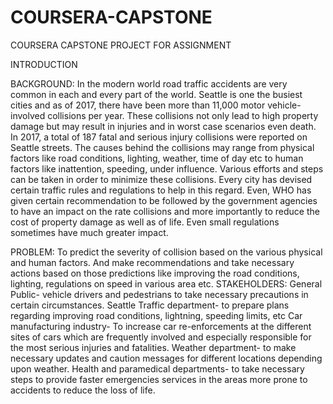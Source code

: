 # COURSERA-CAPSTONE
COURSERA CAPSTONE PROJECT FOR ASSIGNMENT 

INTRODUCTION

BACKGROUND: In the modern world road traffic accidents are very common in each and every part of the world. Seattle is one the busiest cities and as of 2017, there have been more than 11,000 motor vehicle-involved collisions per year. These collisions not only lead to high property damage but may result in injuries and in worst case scenarios even death. In 2017, a total of 187 fatal and serious injury collisions were reported on Seattle streets. The causes behind the collisions may range from physical factors like road conditions, lighting, weather, time of day etc to human factors like inattention, speeding, under influence. Various efforts and steps can be taken in order to minimize these collisions. Every city has devised certain traffic rules and regulations to help in this regard. Even, WHO has given certain recommendation to be followed by the government agencies to have an impact on the rate collisions and more importantly to reduce the cost of property damage as well as of life. Even small regulations sometimes have much greater impact. 

PROBLEM: To predict the severity of collision based on the various physical and human factors. And make recommendations and take necessary actions based on those predictions like improving the road conditions, lighting, regulations on speed in various area etc.
STAKEHOLDERS: 
General Public- vehicle drivers and pedestrians to take necessary precautions in certain circumstances.
Seattle Traffic department- to prepare plans regarding improving road conditions, lightning, speeding limits, etc
Car manufacturing industry- To increase car re-enforcements at the different sites of cars which are frequently involved and especially responsible for the most serious injuries and fatalities.
Weather department- to make necessary updates and caution messages for different locations depending upon weather.
Health and paramedical departments- to take necessary steps to provide faster emergencies services in the areas more prone to accidents to reduce the loss of life.


